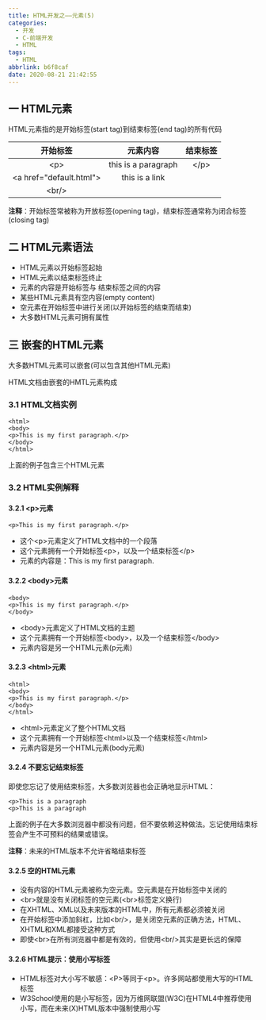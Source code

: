 ```yaml
---
title: HTML开发之——元素(5)
categories:
  - 开发
  - C-前端开发
  - HTML
tags:
  - HTML
abbrlink: b6f8caf
date: 2020-08-21 21:42:55
---
```

## 一 HTML元素

HTML元素指的是开始标签(start tag)到结束标签(end tag)的所有代码

|         开始标签         |      元素内容       | 结束标签 |
| :----------------------: | :-----------------: | :------: |
|           \<p>           | this is a paragraph |  \</p>   |
| \<a href="default.html"> |   this is a link    |   </a>   |
|          \<br/>          |                     |          |

**注释**：开始标签常被称为开放标签(opening tag)，结束标签通常称为闭合标签(closing tag)

<!--more-->

## 二 HTML元素语法

* HTML元素以开始标签起始
* HTML元素以结束标签终止
* 元素的内容是开始标签与 结束标签之间的内容
* 某些HTML元素具有空内容(empty content)
* 空元素在开始标签中进行关闭(以开始标签的结束而结束)
* 大多数HTML元素可拥有属性

## 三 嵌套的HTML元素

大多数HTML元素可以嵌套(可以包含其他HTML元素)

HTML文档由嵌套的HMTL元素构成

### 3.1 HTML文档实例

```
<html>
<body>
<p>This is my first paragraph.</p>
</body>
</html>
```

上面的例子包含三个HTML元素

### 3.2 HTML实例解释

#### 3.2.1 \<p>元素

```
<p>This is my first paragraph.</p>
```

* 这个\<p>元素定义了HTML文档中的一个段落
* 这个元素拥有一个开始标签\<p>，以及一个结束标签\</p>
* 元素的内容是：This is my first paragraph.

#### 3.2.2 \<body>元素

```
<body>
<p>This is my first paragraph.</p>
</body>
```

* \<body>元素定义了HTML文档的主题
* 这个元素拥有一个开始标签\<body>，以及一个结束标签\</body>
* 元素内容是另一个HTML元素(p元素)

#### 3.2.3 \<html>元素

```
<html>
<body>
<p>This is my first paragraph.</p>
</body>
</html>
```

* \<html>元素定义了整个HTML文档
* 这个元素拥有一个开始标签\<html>以及一个结束标签\</html>
* 元素内容是另一个HTML元素(body元素)

#### 3.2.4 不要忘记结束标签

即使您忘记了使用结束标签，大多数浏览器也会正确地显示HTML：

```
<p>This is a paragraph
<p>This is a paragraph
```

上面的例子在大多数浏览器中都没有问题，但不要依赖这种做法。忘记使用结束标签会产生不可预料的结果或错误。 

**注释**：未来的HTML版本不允许省略结束标签

#### 3.2.5 空的HTML元素

* 没有内容的HTML元素被称为空元素。空元素是在开始标签中关闭的
* \<br>就是没有关闭标签的空元素(\<br>标签定义换行)
* 在XHTML、XML以及未来版本的HTML中，所有元素都必须被关闭
* 在开始标签中添加斜杠，比如\<br/>，是关闭空元素的正确方法，HTML、XHTML和XML都接受这种方式
* 即使\<br>在所有浏览器中都是有效的，但使用\<br/>其实是更长远的保障

#### 3.2.6 HTML提示：使用小写标签

* HTML标签对大小写不敏感：\<P>等同于\<p>。许多网站都使用大写的HTML标签
* W3School使用的是小写标签，因为万维网联盟(W3C)在HTML4中推荐使用小写，而在未来(X)HTML版本中强制使用小写